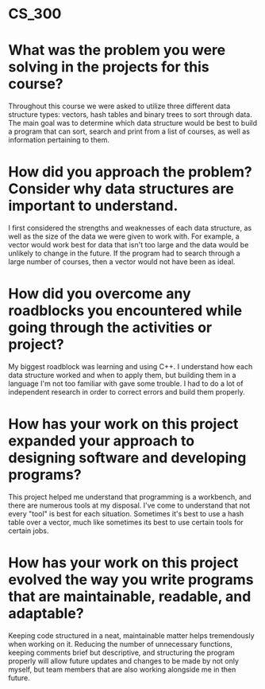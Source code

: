 # CS_300
# What was the problem you were solving in the projects for this course?
Throughout this course we were asked to utilize three different data structure types: vectors, hash tables and binary trees to sort through data. The main goal was to determine which data structure would be best to build a program that can sort, search and print from a list of courses, as well as information pertaining to them.

# How did you approach the problem? Consider why data structures are important to understand.
I first considered the strengths and weaknesses of each data structure, as well as the size of the data we were given to work with. For example, a vector would work best for data that isn't too large and the data would be unlikely to change in the future. If the program had to search through a large number of courses, then a vector would not have been as ideal.

# How did you overcome any roadblocks you encountered while going through the activities or project?
My biggest roadblock was learning and using C++. I understand how each data structure worked and when to apply them, but building them in a language I'm not too familiar with gave some trouble. I had to do a lot of independent research in order to correct errors and build them properly. 

# How has your work on this project expanded your approach to designing software and developing programs?
This project helped me understand that programming is a workbench, and there are numerous tools at my disposal. I've come to understand that not every "tool" is best for each situation. 
Sometimes it's best to use a hash table over a vector, much like sometimes its best to use certain tools for certain jobs.

# How has your work on this project evolved the way you write programs that are maintainable, readable, and adaptable?
Keeping code structured in a neat, maintainable matter helps tremendously when working on it. Reducing the number of unnecessary functions, keeping comments brief but descriptive, and structuring the program properly will allow future updates and changes to be made by not only myself, but team members that are also working alongside me in then future.
